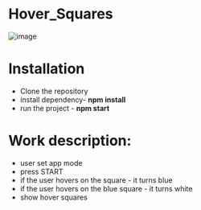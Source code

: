 # Hover_Squares

![image](https://github.com/Yarik-osg/Hover_Squares/assets/55630247/04324de4-2764-4d6f-959f-692fe49a88ed)


# Installation
- Clone the repository
- install dependency- **npm install**
- run the project - **npm start**

# Work description:
- user set app mode
- press START
- if the user hovers on the square - it turns blue
- if the user hovers on the blue square - it turns white
- show hover squares
